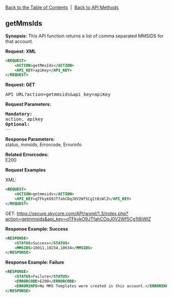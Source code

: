 <a href="/1.3/README.md">Back to the Table of Contents</a>&nbsp;&nbsp;|&nbsp;&nbsp;<a href="API_METHODS.md">Back to API Methods</a>
<h2>getMmsIds</h2>
<strong>Synopsis:</strong>  
This API function returns a list of comma separated MMSIDS for that account.

<strong>Request: XML</strong>  
```xml
<REQUEST>
    <ACTION>getMmsIds</ACTION>
    <API_KEY>apiKey</API_KEY>
</REQUEST>
```

<strong>Request: GET</strong>  
<pre>API_URL?action=getmmsids&amp;api_key=apiKey</pre>

<strong>Request Parameters:</strong>  
<pre><strong>Mandatory:</strong>
action, apikey
<strong>Optional:</strong>
--
</pre>

<strong>Response Parameters:</strong>  
status, mmsids, Errorcode, Errorinfo

<strong>Related Errorcodes:</strong>  
E200

<strong>Request Examples</strong>

XML:
```xml
<REQUEST>
    <ACTION>getmmsids</ACTION>
    <API_KEY>qTFkykO9JTfahCOqJ0V2Wf5Cg1t8iWlZ</API_KEY>    
</REQUEST>
```

GET:
    https://secure.skycore.com/API/wxml/1.3/index.php?action=getmmsids&api_key=qTFkykO9JTfahCOqJ0V2Wf5Cg1t8iWlZ

<strong>Response Example: Success</strong>
```xml
<RESPONSE>
    <STATUS>Success</STATUS>
    <MMSIDS>10011,10234,10634</MMSIDS>
</RESPONSE>
```

<strong>Response Example: Failure</strong>
```xml
<RESPONSE>
    <STATUS>Failure</STATUS>
    <ERRORCODE>E200</ERRORCODE>
    <ERRORINFO>No MMS Templates were created in this account.</ERRORINFO>
</RESPONSE>
```

